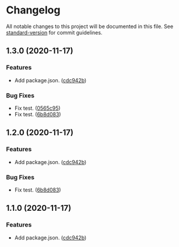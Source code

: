 # Changelog

All notable changes to this project will be documented in this file. See [standard-version](https://github.com/conventional-changelog/standard-version) for commit guidelines.

## 1.3.0 (2020-11-17)


### Features

* Add package.json. ([cdc942b](https://github.com/kpham007/standard-version-test/commit/cdc942b61ff8d96a977a20daa91b5754b8c01312))


### Bug Fixes

* Fix test. ([0565c95](https://github.com/kpham007/standard-version-test/commit/0565c95b0d302b8ef5b21d91545d3ab7de6545d8))
* Fix test. ([6b8d083](https://github.com/kpham007/standard-version-test/commit/6b8d08337d522ed24a82fd8d334a980cb2c57a09))

## 1.2.0 (2020-11-17)


### Features

* Add package.json. ([cdc942b](https://github.com/kpham007/standard-version-test/commit/cdc942b61ff8d96a977a20daa91b5754b8c01312))


### Bug Fixes

* Fix test. ([6b8d083](https://github.com/kpham007/standard-version-test/commit/6b8d08337d522ed24a82fd8d334a980cb2c57a09))

## 1.1.0 (2020-11-17)


### Features

* Add package.json. ([cdc942b](https://github.com/kpham007/standard-version-test/commit/cdc942b61ff8d96a977a20daa91b5754b8c01312))
